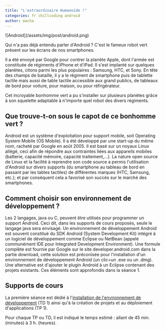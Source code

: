 ```yaml
---
title: "L'extraordinaire Humanoïde !"
categories: fr chillcoding android
author: macha
---
```


<div class="text-center lead" markdown="1">
  ![Android](/assets/img/post/android.png)
</div>

Qui n'a pas déjà entendu parler d'Android ? C'est le fameux robot vert présent
sur les écrans de nos smartphones.

Il a été envoyé par Google pour contrer la planète Apple, dont l'armée est
constituée de régiments d'iPhone et d'iPad. Il s'est implanté sur quelques
planètes, citons parmi les plus populaires : Samsung, HTC, et Sony. En tête des
champs de bataille, il y a le régiment de smartphone puis de tablette tactile
mais aussi de table tactile accessible aux grand publics, de tableaux de bord
pour voiture, pour maison, ou pour réfrigérateur.

Cet incroyable bonhomme vert a pu s'installer sur plusieurs planètes grâce à son
squelette adaptable à n'importe quel robot des divers régiments.

<!--more-->

## Que trouve-t-on sous le capot de ce bonhomme vert ?

Android est un système d'exploitation pour support mobile, soit Operating System Mobile (OS Mobile). Il a été développé par une start-up du même nom, racheté par Google en août 2005. Il est basé sur un noyaux Linux allégé, ceci afin de répondre aux contraintes liées aux appareils mobiles (batterie, capacité mémoire, capacité traitement,...). La nature open source de Linux et la facilité à reprendre son code source a permis l'utilisation d'Android sur divers supports (du smartphone au tableau de bord en passant par les tables tactiles) de différentes marques (HTC, Samsung, etc.); et par conséquent cela a favorisé son succès sur le marché des smartphones.

## Comment choisir son environnement de développement ?

Les 2 langages, java ou C, peuvent être utilisés pour programmer un support Android. Ceci dit, dans les supports de cours proposés, seule le langage java sera envisagé. Un environnement de développement Android est souvent constitué du SDK Android (System Development Kit) intégré à un logiciel de développement comme Eclipse ou NetBean (appelé communément IDE pour Integrated Development Environment). Une formule complète est fournie par Google sur le site developer.android.com dans la partie download, cette solution est préconisée pour l'installation d'un environnement de développement Android (un clic=un .exe ou un .dmg). Une alternative est d'ajouter le plugin Android à un Eclipse contenant des projets existants. Ces éléments sont approfondis dans la séance 1.

## Supports de cours

La première séance est dédié à l'[installation de l'environnement de développement](/blog/2016/08/03/android-demarrage/) (TD 1) ainsi qu'à la création de projets et au déploiement d'applications (TP 1).

Pour chaque TP ou TD, il est indiqué le temps estimé : allant de 45 min. (minutes) à 3 h. (heures).
